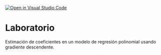 [![Open in Visual Studio Code](https://classroom.github.com/assets/open-in-vscode-718a45dd9cf7e7f842a935f5ebbe5719a5e09af4491e668f4dbf3b35d5cca122.svg)](https://classroom.github.com/online_ide?assignment_repo_id=13029151&assignment_repo_type=AssignmentRepo)
# Laboratorio

Estimación de coeficientes en un modelo de regresión polinomial usando gradiente descendente.
